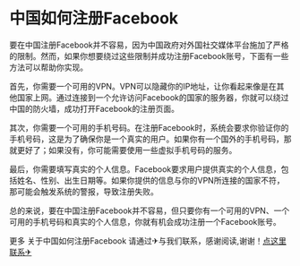 # 中国如何注册Facebook

要在中国注册Facebook并不容易，因为中国政府对外国社交媒体平台施加了严格的限制。然而，如果你想要绕过这些限制并成功注册Facebook账号，下面有一些方法可以帮助你实现。

首先，你需要一个可用的VPN。VPN可以隐藏你的IP地址，让你看起来像是在其他国家上网。通过连接到一个允许访问Facebook的国家的服务器，你就可以绕过中国的防火墙，成功打开Facebook的注册页面。

其次，你需要一个可用的手机号码。在注册Facebook时，系统会要求你验证你的手机号码，这是为了确保你是一个真实的用户。如果你有一个国外的手机号码，那就更好了；如果没有，你可能需要使用一些虚拟手机号码的服务。

最后，你需要填写真实的个人信息。Facebook要求用户提供真实的个人信息，包括姓名、性别、出生日期等。如果你提供的信息与你的VPN所连接的国家不符，那可能会触发系统的警报，导致注册失败。

总的来说，要在中国注册Facebook并不容易，但只要你有一个可用的VPN、一个可用的手机号码和真实的个人信息，你就有机会成功注册一个Facebook账号。

更多 关于中国如何注册Facebook 请通过✈与我们联系，感谢阅读,谢谢！[点这里联系✈](https://sms.k02.cc)